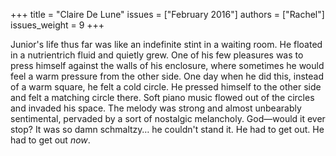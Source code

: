 +++
title = "Claire De Lune"
issues = ["February 2016"]
authors = ["Rachel"]
issues_weight = 9
+++

Junior's life thus far was like an indefinite stint in a waiting room. He floated in a nutrientrich fluid and quietly grew. One of his few pleasures was to press himself against the walls of his enclosure, where sometimes he would feel a warm pressure from the other side. One day when he did this, instead of a warm square, he felt a cold circle. He pressed himself to the other side and felt a matching circle there. Soft piano music flowed out of the circles and invaded his space. The melody was strong and almost unbearably sentimental, pervaded by a sort of nostalgic melancholy. God—would it ever stop? It was so damn schmaltzy… he couldn't stand it. He had to get out. He had to get out *now*.
